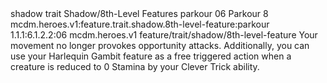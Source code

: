 <ability>
  <metadata>
    <class>shadow</class>
    <feature_type>trait</feature_type>
    <file_dpath>Shadow/8th-Level Features</file_dpath>
    <item_id>parkour</item_id>
    <item_index>06</item_index>
    <item_name>Parkour</item_name>
    <level>8</level>
    <scc>mcdm.heroes.v1:feature.trait.shadow.8th-level-feature:parkour</scc>
    <scdc>1.1.1:6.1.2.2:06</scdc>
    <source>mcdm.heroes.v1</source>
    <type>feature/trait/shadow/8th-level-feature</type>
  </metadata>
  <effects>
    <effect type="mundane">Your movement no longer provokes opportunity attacks. Additionally, you can use your Harlequin Gambit feature as a free triggered action when a creature is reduced to 0 Stamina by your Clever Trick ability.</effect>
  </effects>
</ability>
